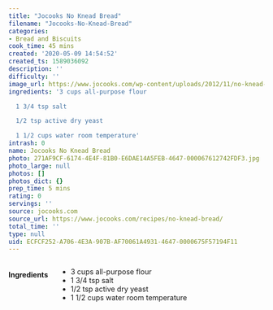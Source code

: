 ```yaml
---
title: "Jocooks No Knead Bread"
filename: "Jocooks-No-Knead-Bread"
categories:
- Bread and Biscuits
cook_time: 45 mins
created: '2020-05-09 14:54:52'
created_ts: 1589036092
description: ''
difficulty: ''
image_url: https://www.jocooks.com/wp-content/uploads/2012/11/no-knead-crusty-bread-2-125x125.jpg
ingredients: '3 cups all-purpose flour

  1 3/4 tsp salt

  1/2 tsp active dry yeast

  1 1/2 cups water room temperature'
intrash: 0
name: Jocooks No Knead Bread
photo: 271AF9CF-6174-4E4F-81B0-E6DAE14A5FEB-4647-000067612742FDF3.jpg
photo_large: null
photos: []
photos_dict: {}
prep_time: 5 mins
rating: 0
servings: ''
source: jocooks.com
source_url: https://www.jocooks.com/recipes/no-knead-bread/
total_time: ''
type: null
uid: ECFCF252-A706-4E3A-907B-AF70061A4931-4647-0000675F57194F11
---
```

<div class="large-8 medium-7 columns" id="writeup">	</div><!-- #writeup -->
</div><!-- #row-one -->
<div class="row" id="row-two">	<div class="medium-4 small-5 columns"><h4 id="ingredients">Ingredients</h4><div class="box box-ingredients content"><ul>
<li>3 cups all-purpose flour</li>
<li>1 3/4 tsp salt</li>
<li>1/2 tsp active dry yeast</li>
<li>1 1/2 cups water room temperature</li>
</ul>
</div>	</div>	<div class="medium-6 small-7 columns">	</div>